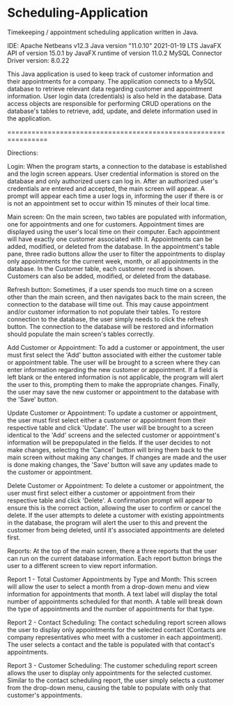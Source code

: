 # Scheduling-Application
Timekeeping / appointment scheduling application written in Java.

IDE: Apache Netbeans v12.3
Java version "11.0.10" 2021-01-19 LTS
JavaFX API of version 15.0.1 by JavaFX runtime of version 11.0.2
MySQL Connector Driver version: 8.0.22

This Java application is used to keep track of customer information and their appointments for a company. The application connects to a MySQL database to retrieve relevant data regarding customer and appointment information. User login data (credentials) is also held in the database. Data access objects are responsible for performing CRUD operations on the database's tables to retrieve, add, update, and delete information used in the application.

================================================================

Directions: 

Login:
When the program starts, a connection to the database is established and the login screen appears. User credential information is stored on the database and only authorized users can log in. After an authorized user's credentials are entered and accepted, the main screen will appear. A prompt will appear each time a user logs in, informing the user if there is or is not an appointment set to occur within 15 minutes of their local time.

Main screen:
On the main screen, two tables are populated with information, one for appointments and one for customers. Appointment times are displayed using the user's local time on their 
computer. Each appointment will have exactly one customer associated with it. Appointments can be added, modified, or deleted from the database. In the appointment's table pane, three radio buttons allow the user to filter the appointments to display only appointments for the current week, month, or all appointments in the database. In the Customer table, each customer record is shown. Customers can also be added, modified, or deleted from the database.

Refresh button:
Sometimes, if a user spends too much time on a screen other than the main screen, and then navigates back to the main screen, the connection to the database will time out. This may cause appointment and/or customer information to not populate their tables. To restore connection to the database, the user simply needs to click the refresh button. The connection to the database will be restored and information should populate the main screen's tables correctly.

Add Customer or Appointment:
To add a customer or appointment, the user must first select the 'Add' button associated with either the customer table or appointment table. The user will be brought to a screen where they can enter information regarding the new customer or appointment. If a field is left blank or the entered information is not applicable, the program will alert the user to this, prompting them to make the appropriate changes. Finally, the user may save the new customer or appointment to the database with the 'Save' button.

Update Customer or Appointment:
To update a customer or appointment, the user must first select either a customer or appointment from their respective table and click 'Update'. The user will be brought to a screen identical to the 'Add' screens and the selected customer or appointment's information will be prepopulated in the fields. If the user decides to not make changes, selecting the 'Cancel' button will bring them back to the main screen without making any changes. If changes are made and the user is done making changes, the 'Save' button will save any updates made to the customer or appointment.

Delete Customer or Appointment:
To delete a customer or appointment, the user must first select either a customer or appointment from their respective table and click 'Delete'. A confirmation prompt will appear to ensure this is the correct action, allowing the user to confirm or cancel the delete. If the user attempts to delete a customer with existing appointments in the database, the program will alert the user to this and prevent the customer from being deleted, until it's associated appointments are deleted first.

Reports:
At the top of the main screen, there a three reports that the user can run on the current database information. Each report button brings the user to a different screen to view
report information.
	
Report 1 - Total Customer Appointments by Type and Month:
This screen will allow the user to select a month from a drop-down menu and view information for appointments that month. A text label will display the total number of appointments scheduled for that month. A table will break down the type of appointments and the number of appointments for that type.

Report 2 - Contact Scheduling:
The contact scheduling report screen allows the user to display only appointments for the selected contact (Contacts are company representatives who meet with a customer in each appointment). The user selects a contact and the table is populated with that contact's appointments.

Report 3 - Customer Scheduling:
The customer scheduling report screen allows the user to display only appointments for the selected customer. Similar to the contact scheduling report, the user simply selects a customer from the drop-down menu, causing the table to populate with only that customer's appointments.
